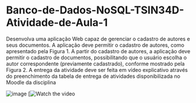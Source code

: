 # Banco-de-Dados-NoSQL-TSIN34D-Atividade-de-Aula-1

Desenvolva uma aplicação Web capaz de gerenciar o cadastro de autores e seus
documentos. A aplicação deve permitir o cadastro de autores, como apresentado pela
Figura 1. A partir do cadastro de autores, a aplicação deve permitir o cadastro de
documentos, possibilitando que o usuário escolha o autor correspondente
(previamente cadastrado), conforme mostrado pela Figura 2. A entrega da atividade
deve ser feita em vídeo explicativo através do preenchimento da tabela de entrega de
atividades disponibilizada no Moodle da disciplina

![image](https://github.com/user-attachments/assets/e42c89d5-1b5a-438f-a3e2-86016e6cf621)
[![Watch the video](https://youtu.be/DgfQ8wSnlQU)
